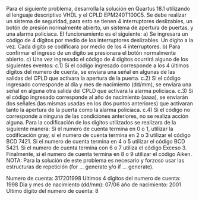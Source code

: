 Para el siguiente problema, desarrolla la solución en Quartus 18.1 utilizando el lenguaje descriptivo VHDL y el CPLD EPM240T100C5. Se debe realizar un sistema de seguridad, para esto se tienen 4 interruptores deslizables, un botón de presión normalmente abierto, un sistema de apertura de puertas, y una alarma policiaca. El funcionamiento es el siguiente:
a) Se ingresara un código de 4 dígitos por medio de los interruptores deslizables. Un digito a la vez. Cada digito se codificara por medio de los 4 interruptores.
b) Para confirmar el ingreso de un digito se presionara el botón normalmente abierto.
c) Una vez ingresado el código de 4 dígitos ocurrirá alguno de los siguientes eventos:
c.1) Si el código ingresado corresponde a los 4 últimos dígitos del numero de cuenta, se enviara una señal en algunas de las salidas del CPLD que activara la apertura de la puerta.
c.2) Si el código ingresado corresponde al día y mes de nacimiento (dd/mm), se enviara una señal en alguna otra salida del CPLD que activara la alarma policiaca.
c.3) Si el código ingresado corresponde al año de nacimiento (aaaa), se enviarán dos señales (las mismas usadas en los dos puntos anteriores) que activaran tanto la apertura de la puerta como la alarma policiaca.
c.4) Si el código no corresponde a ninguna de las condiciones anteriores, no se realiza acción alguna.
Para la codificación de los dígitos utilizados se realizara de la siguiente manera: Si el numero de cuenta termina en 0 o 1, utilizar la codificación gray, si el numero de cuenta termina en 2 o 3 utilizar el código BCD 7421. Si el numero de cuenta termina en 4 o 5 utilizar el código BCD 5421. Si el numero de cuenta termina con 6 o 7 utiliza el código Exceso 3. Finalmente, si el numero de cuenta termina en 8 o 9 utilizar el código Aiken.
NOTA: Para la solución de este problema es necesario y forzoso usar las estructuras de repetición (for ... generate y/o if ... generate).

Numero de cuenta: 317201998
Ultimos 4 digitos del numero de cuenta: 1998
Dia y mes de nacimiento (dd/mm): 07/06
año de nacimiento: 2001
Ultimo digito del numero de cuenta: 8

